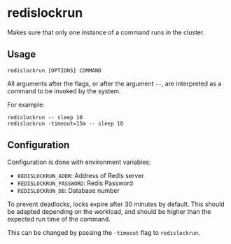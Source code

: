 # redislockrun

Makes sure that only one instance of a command runs in the cluster.

## Usage

	redislockrun [OPTIONS] COMMAND

All arguments after the flags, or after the argument `--`, are
interpreted as a command to be invoked by the system.

For example:

	redislockrun -- sleep 10
	redislockrun -timeout=15m -- sleep 10

## Configuration

Configuration is done with environment variables:

* `REDISLOCKRUN_ADDR`: Address of Redis server
* `REDISLOCKRUN_PASSWORD`: Redis Password
* `REDISLOCKRUN_DB`: Database number

To prevent deadlocks, locks expire after 30 minutes by default. 
This should be adapted depending on the workload, and should be higher
than the expected run time of the command. 

This can be changed by passing the `-timeout` flag to `redislockrun`.
